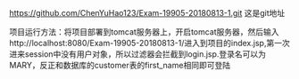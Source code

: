 https://github.com/ChenYuHao123/Exam-19905-20180813-1.git
这是git地址

项目运行方法：将项目部署到tomcat服务器上，开启tomcat服务器，然后输入http://localhost:8080/Exam-19905-20180813-1/进入到项目的index.jsp,第一次进来session中没有用户对象，所以过滤器会拦截到login.jsp.登录名可以为MARY，反正和数据库的customer表的first_name相同即可登陆
